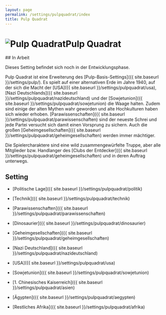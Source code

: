 ```yaml
---
layout: page
permalink: /settings/pulpquadrat/index
title: Pulp Quadrat
---
```


<h1 class="titelimg"><img alt="Pulp Quadrat" src="{{ site.baseurl }}/assets/pics/pulpquadrat.png" />Pulp Quadrat</h1>
<aside>
<div class="working">
## In Arbeit

Dieses Setting befindet sich noch in der Entwicklungsphase.

</div>
</aside>
Pulp Quadrat ist eine Erweiterung des [Pulp-Basis-Settings]({{ site.baseurl }}/settings/pulp/). Es spielt auf einer alternativen Erde im Jahre 1940, auf der sich die Macht der [USA]({{ site.baseurl }}/settings/pulpquadrat/usa), [Nazi Deutschlands]({{ site.baseurl }}/settings/pulpquadrat/nazideutschland) und der [Sowjetunion]({{ site.baseurl }}/settings/pulpquadrat/sowjetunion) die Waage halten. Zudem sind einige der alten Mythen wahr geworden und alte Hochkulturen haben sich wieder erhoben. [Parawissenschaften]({{ site.baseurl }}/settings/pulpquadrat/parawissenschaften) sind der neueste Schrei und jede Partei versucht sich damit einen Vorsprung zu sichern. Auch die großen [Geheimgesellschaften]({{ site.baseurl }}/settings/pulpquadrat/geheimgesellschaften) werden immer mächtiger.

Die Spielercharaktere sind eine wild zusammengewürfelte Truppe, aber alle Mitglieder bzw. Handlanger des [Clubs der Entdecker]({{ site.baseurl }}/settings/pulpquadrat/geheimgesellschaften) und in deren Auftrag unterwegs.

## Setting

- [Politische Lage]({{ site.baseurl }}/settings/pulpquadrat/politik)
- [Technik]({{ site.baseurl }}/settings/pulpquadrat/technik)
- [Parawissenschaften]({{ site.baseurl }}/settings/pulpquadrat/parawissenschaften)
- [Dinosaurier]({{ site.baseurl }}/settings/pulpquadrat/dinosaurier)
- [Geheimgesellschaften]({{ site.baseurl }}/settings/pulpquadrat/geheimgesellschaften)

- [Nazi Deutschland]({{ site.baseurl }}/settings/pulpquadrat/nazideutschland)
- [USA]({{ site.baseurl }}/settings/pulpquadrat/usa)
- [Sowjetunion]({{ site.baseurl }}/settings/pulpquadrat/sowjetunion)
- [1. Chinesisches Kaiserreich]({{ site.baseurl }}/settings/pulpquadrat/asien)
- [Ägypten]({{ site.baseurl }}/settings/pulpquadrat/aegypten)
- [Restliches Afrika]({{ site.baseurl }}/settings/pulpquadrat/afrika)

